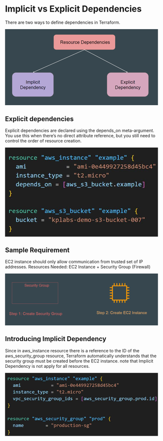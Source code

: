 # Implicit vs Explicit Dependencies

There are two ways to define dependencies in Terraform.

![MY Image](images/image1.png)


## Explicit dependencies
Explicit dependencies are declared using the depends_on meta-argument.
You use this when there’s no direct attribute reference, but you still need to
control the order of resource creation.

![MY Image](images/image2.png)

## Sample Requirement

EC2 instance should only allow communication from trusted set of IP
addresses. Resources Needed: EC2 Instance + Security Group (Firewall)

![MY Image](images/image3.png)

## Introducing Implicit Dependency

Since in aws_instance resource there is a reference to the ID of the
aws_security_group resource, Terraform automatically understands that the
security group must be created before the EC2 instance.
note that Implicit Dependency is not apply for all resources.

![MY Image](images/image4.png)